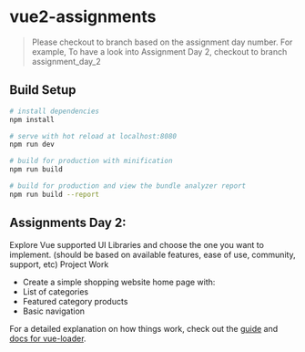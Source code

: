 # vue2-assignments

> Please checkout to branch based on the assignment day number. For example, To have a look into Assignment Day 2, checkout to branch assignment_day_2

## Build Setup

```bash
# install dependencies
npm install

# serve with hot reload at localhost:8080
npm run dev

# build for production with minification
npm run build

# build for production and view the bundle analyzer report
npm run build --report
```

## Assignments Day 2:

Explore Vue supported UI Libraries and choose the one you want to implement. (should be based on available features, ease of use, community, support, etc)
Project Work

- Create a simple shopping website home page with:
- List of categories
- Featured category products
- Basic navigation

For a detailed explanation on how things work, check out the [guide](http://vuejs-templates.github.io/webpack/) and [docs for vue-loader](http://vuejs.github.io/vue-loader).
